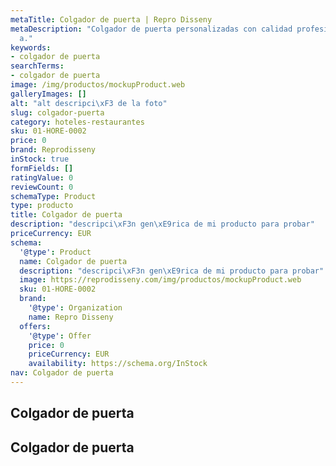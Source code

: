 ```yaml
---
metaTitle: Colgador de puerta | Repro Disseny
metaDescription: "Colgador de puerta personalizadas con calidad profesional en Catalu\xF1\
  a."
keywords:
- colgador de puerta
searchTerms:
- colgador de puerta
image: /img/productos/mockupProduct.web
galleryImages: []
alt: "alt descripci\xF3 de la foto"
slug: colgador-puerta
category: hoteles-restaurantes
sku: 01-HORE-0002
price: 0
brand: Reprodisseny
inStock: true
formFields: []
ratingValue: 0
reviewCount: 0
schemaType: Product
type: producto
title: Colgador de puerta
description: "descripci\xF3n gen\xE9rica de mi producto para probar"
priceCurrency: EUR
schema:
  '@type': Product
  name: Colgador de puerta
  description: "descripci\xF3n gen\xE9rica de mi producto para probar"
  image: https://reprodisseny.com/img/productos/mockupProduct.web
  sku: 01-HORE-0002
  brand:
    '@type': Organization
    name: Repro Disseny
  offers:
    '@type': Offer
    price: 0
    priceCurrency: EUR
    availability: https://schema.org/InStock
nav: Colgador de puerta
---
```


## Colgador de puerta

## Colgador de puerta
